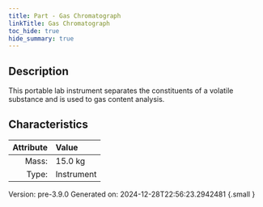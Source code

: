 ```yaml
---
title: Part - Gas Chromatograph
linkTitle: Gas Chromatograph
toc_hide: true
hide_summary: true
---
```


## Description
This portable lab instrument separates the constituents of a volatile substance&#10;&#9;&#9;and is used to gas content analysis. 

## Characteristics

| Attribute      | Value |
|--------:|:------|
|Mass:|15.0 kg|
|Type:|Instrument|




Version: pre-3.9.0 Generated on: 2024-12-28T22:56:23.2942481
{.small }

